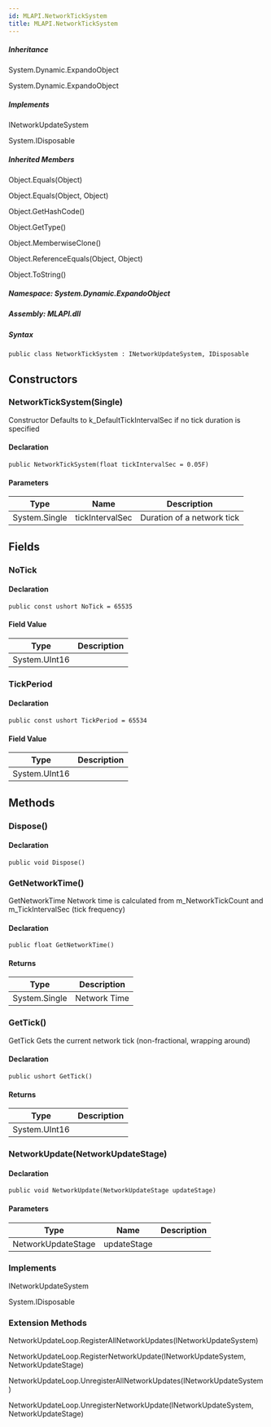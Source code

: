 ```yaml
---  
id: MLAPI.NetworkTickSystem  
title: MLAPI.NetworkTickSystem
---
```


<div class="markdown level0 summary">

</div>

<div class="markdown level0 conceptual">

</div>

<div class="inheritance">

##### Inheritance

<div class="level0">

System.Dynamic.ExpandoObject

</div>

<div class="level1">

System.Dynamic.ExpandoObject

</div>

</div>

<div classs="implements">

##### Implements

<div>

INetworkUpdateSystem

</div>

<div>

System.IDisposable

</div>

</div>

<div class="inheritedMembers">

##### Inherited Members

<div>

Object.Equals(Object)

</div>

<div>

Object.Equals(Object, Object)

</div>

<div>

Object.GetHashCode()

</div>

<div>

Object.GetType()

</div>

<div>

Object.MemberwiseClone()

</div>

<div>

Object.ReferenceEquals(Object, Object)

</div>

<div>

Object.ToString()

</div>

</div>

##### **Namespace**: System.Dynamic.ExpandoObject

##### **Assembly**: MLAPI.dll

##### Syntax

    public class NetworkTickSystem : INetworkUpdateSystem, IDisposable

## Constructors 

### NetworkTickSystem(Single)

<div class="markdown level1 summary">

Constructor Defaults to k\_DefaultTickIntervalSec if no tick duration is
specified

</div>

<div class="markdown level1 conceptual">

</div>

#### Declaration

    public NetworkTickSystem(float tickIntervalSec = 0.05F)

#### Parameters

| Type          | Name            | Description                |
|---------------|-----------------|----------------------------|
| System.Single | tickIntervalSec | Duration of a network tick |

## Fields

### NoTick

<div class="markdown level1 summary">

</div>

<div class="markdown level1 conceptual">

</div>

#### Declaration

    public const ushort NoTick = 65535

#### Field Value

| Type          | Description |
|---------------|-------------|
| System.UInt16 |             |

### TickPeriod

<div class="markdown level1 summary">

</div>

<div class="markdown level1 conceptual">

</div>

#### Declaration

    public const ushort TickPeriod = 65534

#### Field Value

| Type          | Description |
|---------------|-------------|
| System.UInt16 |             |

## Methods 

### Dispose()

<div class="markdown level1 summary">

</div>

<div class="markdown level1 conceptual">

</div>

#### Declaration

    public void Dispose()

### GetNetworkTime()

<div class="markdown level1 summary">

GetNetworkTime Network time is calculated from m\_NetworkTickCount and
m\_TickIntervalSec (tick frequency)

</div>

<div class="markdown level1 conceptual">

</div>

#### Declaration

    public float GetNetworkTime()

#### Returns

| Type          | Description  |
|---------------|--------------|
| System.Single | Network Time |

### GetTick()

<div class="markdown level1 summary">

GetTick Gets the current network tick (non-fractional, wrapping around)

</div>

<div class="markdown level1 conceptual">

</div>

#### Declaration

    public ushort GetTick()

#### Returns

| Type          | Description |
|---------------|-------------|
| System.UInt16 |             |

### NetworkUpdate(NetworkUpdateStage)

<div class="markdown level1 summary">

</div>

<div class="markdown level1 conceptual">

</div>

#### Declaration

    public void NetworkUpdate(NetworkUpdateStage updateStage)

#### Parameters

| Type               | Name        | Description |
|--------------------|-------------|-------------|
| NetworkUpdateStage | updateStage |             |

### Implements

<div>

INetworkUpdateSystem

</div>

<div>

System.IDisposable

</div>

### Extension Methods

<div>

NetworkUpdateLoop.RegisterAllNetworkUpdates(INetworkUpdateSystem)

</div>

<div>

NetworkUpdateLoop.RegisterNetworkUpdate(INetworkUpdateSystem,
NetworkUpdateStage)

</div>

<div>

NetworkUpdateLoop.UnregisterAllNetworkUpdates(INetworkUpdateSystem)

</div>

<div>

NetworkUpdateLoop.UnregisterNetworkUpdate(INetworkUpdateSystem,
NetworkUpdateStage)

</div>
